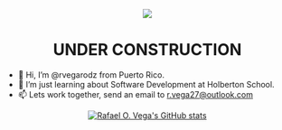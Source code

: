 <div align=center>

![](https://media.giphy.com/media/ck5P0ZO7Kmr6IeLFuF/giphy.gif)
# UNDER CONSTRUCTION

<div align="left">

- 👋 Hi, I’m @rvegarodz from Puerto Rico.
- 👀 I’m just learning about Software Development at Holberton School.
- 📫 Lets work together, send an email to r.vega27@outlook.com

</div>

[![Rafael O. Vega's GitHub stats](https://github-readme-stats.vercel.app/api?username=rvegarodz)](https://github.com/anuraghazra/github-readme-stats)
 
<!---
rvegarodz/rvegarodz is a ✨ special ✨ repository because its `README.md` (this file) appears on your GitHub profile.
You can click the Preview link to take a look at your changes.
--->
